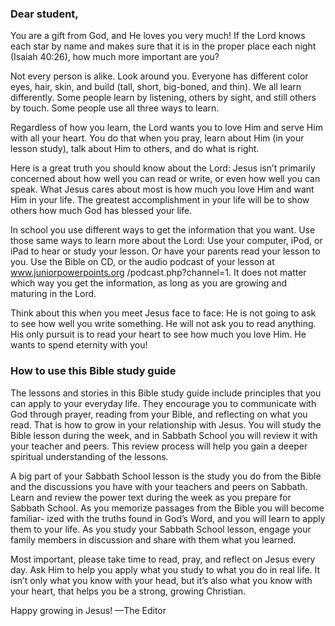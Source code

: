 ### Dear student,

You are a gift from God, and He loves you very much! If the Lord knows each star by name and makes sure that it is in the proper place each night (Isaiah 40:26), how much more important are you?

Not every person is alike. Look around you. Everyone has different color eyes, hair, skin, and build (tall, short, big-boned, and thin). We all learn differently. Some people learn by listening, others by sight, and still others by touch. Some people use all three ways to learn.

Regardless of how you learn, the Lord wants you to love Him and serve Him with all your heart. You do that when you pray, learn about Him (in your lesson study), talk about Him to others, and do what is right.

Here is a great truth you should know about the Lord: Jesus isn’t primarily concerned about how well you can read or write, or even how well you can speak. What Jesus cares about most is how much you love Him and want Him in your life. The greatest accomplishment in your life will be to show others how much God has blessed your life.

In school you use different ways to get the information that you want. Use those same ways to learn more about the Lord: Use your computer, iPod, or iPad to hear or study your lesson. Or have your parents read your lesson to you. Use the Bible on CD, or the audio podcast of your lesson at www.juniorpowerpoints.org /podcast.php?channel=1. It does not matter which way you get the information, as long as you are growing and maturing in the Lord.

Think about this when you meet Jesus face to face: He is not going to ask to see how well you write something. He will not ask you to read anything. His only pursuit is to read your heart to see how much you love Him. He wants to spend eternity with you!

### How to use this Bible study guide

The lessons and stories in this Bible study guide include principles that you can apply to your everyday life. They encourage you to communicate with God through prayer, reading from your Bible, and reflecting on what you read. That is how to grow in your relationship with Jesus. You will study the Bible lesson during the week, and in Sabbath School you will review it with your teacher and peers. This review process will help you gain a deeper spiritual understanding of the lessons.

A big part of your Sabbath School lesson is the study you do from the Bible and the discussions you have with your teachers and peers on Sabbath. Learn and review the power text during the week as you prepare for Sabbath School. As you memorize passages from the Bible you will become familiar- ized with the truths found in God’s Word, and you will learn to apply them to your life. As you study your Sabbath School lesson, engage your family members in discussion and share with them what you learned.

Most important, please take time to read, pray, and reflect on Jesus every day. Ask Him to help you apply what you study to what you do in real life. It isn’t only what you know with your head, but it’s also what you know with your heart, that helps you be a strong, growing Christian.

Happy growing in Jesus! —The Editor
